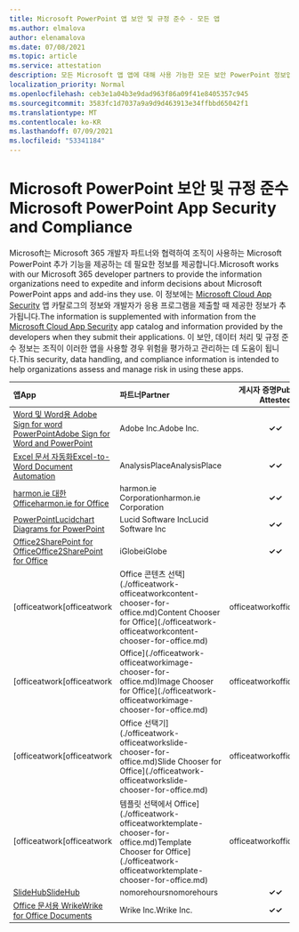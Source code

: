 ```yaml
---
title: Microsoft PowerPoint 앱 보안 및 규정 준수 - 모든 앱
ms.author: elmalova
author: elenamalova
ms.date: 07/08/2021
ms.topic: article
ms.service: attestation
description: 모든 Microsoft 앱 앱에 대해 사용 가능한 모든 보안 PowerPoint 정보입니다.
localization_priority: Normal
ms.openlocfilehash: ceb3e1a04b3e9dad963f86a09f41e8405357c945
ms.sourcegitcommit: 3583fc1d7037a9a9d9d463913e34ffbbd65042f1
ms.translationtype: MT
ms.contentlocale: ko-KR
ms.lasthandoff: 07/09/2021
ms.locfileid: "53341184"
---
```

# <a name="microsoft-powerpoint-app-security-and-compliance"></a><span data-ttu-id="dfa88-103">Microsoft PowerPoint 보안 및 규정 준수</span><span class="sxs-lookup"><span data-stu-id="dfa88-103">Microsoft PowerPoint App Security and Compliance</span></span>

<span data-ttu-id="dfa88-104">Microsoft는 Microsoft 365 개발자 파트너와 협력하여 조직이 사용하는 Microsoft PowerPoint 추가 기능을 제공하는 데 필요한 정보를 제공합니다.</span><span class="sxs-lookup"><span data-stu-id="dfa88-104">Microsoft works with our Microsoft 365 developer partners to provide the information organizations need to expedite and inform decisions about Microsoft PowerPoint apps and add-ins they use.</span></span> <span data-ttu-id="dfa88-105">이 정보에는 [Microsoft Cloud App Security](https://www.microsoft.com/en-us/enterprise-mobility-security/cloud-app-security) 앱 카탈로그의 정보와 개발자가 응용 프로그램을 제출할 때 제공한 정보가 추가됩니다.</span><span class="sxs-lookup"><span data-stu-id="dfa88-105">The information is supplemented with information from the [Microsoft Cloud App Security](https://www.microsoft.com/en-us/enterprise-mobility-security/cloud-app-security) app catalog and information provided by the developers when they submit their applications.</span></span> <span data-ttu-id="dfa88-106">이 보안, 데이터 처리 및 규정 준수 정보는 조직이 이러한 앱을 사용할 경우 위험을 평가하고 관리하는 데 도움이 됩니다.</span><span class="sxs-lookup"><span data-stu-id="dfa88-106">This security, data handling, and compliance information is intended to help organizations assess and manage risk in using these apps.</span></span>

| <span data-ttu-id="dfa88-107">**앱**</span><span class="sxs-lookup"><span data-stu-id="dfa88-107">**App**</span></span> | <span data-ttu-id="dfa88-108">**파트너**</span><span class="sxs-lookup"><span data-stu-id="dfa88-108">**Partner**</span></span> | <span data-ttu-id="dfa88-109">**게시자 증명**</span><span class="sxs-lookup"><span data-stu-id="dfa88-109">**Publisher Attested**</span></span> | <span data-ttu-id="dfa88-110">**인증**</span><span class="sxs-lookup"><span data-stu-id="dfa88-110">**Certified**</span></span> |
|:--------|:------------|:----------------------:|:-------------:|
| [<span data-ttu-id="dfa88-111">Word 및 Word용 Adobe Sign for word PowerPoint</span><span class="sxs-lookup"><span data-stu-id="dfa88-111">Adobe Sign for Word and PowerPoint</span></span>](./adobe-inc-sign-for-word-and-powerpoint.md) | <span data-ttu-id="dfa88-112">Adobe Inc.</span><span class="sxs-lookup"><span data-stu-id="dfa88-112">Adobe Inc.</span></span> | <span data-ttu-id="dfa88-113">**✓**</span><span class="sxs-lookup"><span data-stu-id="dfa88-113">**✓**</span></span> | <img alt="Certified application badge" src="../media/certified-badge.png" height="25" width="25" /> |
| [<span data-ttu-id="dfa88-114">Excel 문서 자동화</span><span class="sxs-lookup"><span data-stu-id="dfa88-114">Excel-to-Word Document Automation</span></span>](./analysisplace-excel-to-word-document-automation.md) | <span data-ttu-id="dfa88-115">AnalysisPlace</span><span class="sxs-lookup"><span data-stu-id="dfa88-115">AnalysisPlace</span></span> | <span data-ttu-id="dfa88-116">**✓**</span><span class="sxs-lookup"><span data-stu-id="dfa88-116">**✓**</span></span> |  |
| [<span data-ttu-id="dfa88-117">harmon.ie 대한 Office</span><span class="sxs-lookup"><span data-stu-id="dfa88-117">harmon.ie for Office</span></span>](./harmonie-corporation-for-office.md) | <span data-ttu-id="dfa88-118">harmon.ie Corporation</span><span class="sxs-lookup"><span data-stu-id="dfa88-118">harmon.ie Corporation</span></span> | <span data-ttu-id="dfa88-119">**✓**</span><span class="sxs-lookup"><span data-stu-id="dfa88-119">**✓**</span></span> |  |
| [<span data-ttu-id="dfa88-120">PowerPoint</span><span class="sxs-lookup"><span data-stu-id="dfa88-120">Lucidchart Diagrams for PowerPoint</span></span>](./lucid-software-inc-lucidchart-diagrams-for-powerpoint.md) | <span data-ttu-id="dfa88-121">Lucid Software Inc</span><span class="sxs-lookup"><span data-stu-id="dfa88-121">Lucid Software Inc</span></span> | <span data-ttu-id="dfa88-122">**✓**</span><span class="sxs-lookup"><span data-stu-id="dfa88-122">**✓**</span></span> |  |
| [<span data-ttu-id="dfa88-123">Office2SharePoint for Office</span><span class="sxs-lookup"><span data-stu-id="dfa88-123">Office2SharePoint for Office</span></span>](./iglobe-office2sharepoint-for-office.md) | <span data-ttu-id="dfa88-124">iGlobe</span><span class="sxs-lookup"><span data-stu-id="dfa88-124">iGlobe</span></span> | <span data-ttu-id="dfa88-125">**✓**</span><span class="sxs-lookup"><span data-stu-id="dfa88-125">**✓**</span></span> | <img alt="Certified application badge" src="../media/certified-badge.png" height="25" width="25" /> |
| <span data-ttu-id="dfa88-126">[officeatwork</span><span class="sxs-lookup"><span data-stu-id="dfa88-126">[officeatwork</span></span> | <span data-ttu-id="dfa88-127">Office 콘텐츠 선택](./officeatwork-officeatworkcontent-chooser-for-office.md)</span><span class="sxs-lookup"><span data-stu-id="dfa88-127">Content Chooser for Office](./officeatwork-officeatworkcontent-chooser-for-office.md)</span></span> | <span data-ttu-id="dfa88-128">officeatwork</span><span class="sxs-lookup"><span data-stu-id="dfa88-128">officeatwork</span></span> | <span data-ttu-id="dfa88-129">**✓**</span><span class="sxs-lookup"><span data-stu-id="dfa88-129">**✓**</span></span> | <img alt="Certified application badge" src="../media/certified-badge.png" height="25" width="25" /> |
| <span data-ttu-id="dfa88-130">[officeatwork</span><span class="sxs-lookup"><span data-stu-id="dfa88-130">[officeatwork</span></span> | <span data-ttu-id="dfa88-131">Office](./officeatwork-officeatworkimage-chooser-for-office.md)</span><span class="sxs-lookup"><span data-stu-id="dfa88-131">Image Chooser for Office](./officeatwork-officeatworkimage-chooser-for-office.md)</span></span> | <span data-ttu-id="dfa88-132">officeatwork</span><span class="sxs-lookup"><span data-stu-id="dfa88-132">officeatwork</span></span> | <span data-ttu-id="dfa88-133">**✓**</span><span class="sxs-lookup"><span data-stu-id="dfa88-133">**✓**</span></span> |  |
| <span data-ttu-id="dfa88-134">[officeatwork</span><span class="sxs-lookup"><span data-stu-id="dfa88-134">[officeatwork</span></span> | <span data-ttu-id="dfa88-135">Office 선택기](./officeatwork-officeatworkslide-chooser-for-office.md)</span><span class="sxs-lookup"><span data-stu-id="dfa88-135">Slide Chooser for Office](./officeatwork-officeatworkslide-chooser-for-office.md)</span></span> | <span data-ttu-id="dfa88-136">officeatwork</span><span class="sxs-lookup"><span data-stu-id="dfa88-136">officeatwork</span></span> | <span data-ttu-id="dfa88-137">**✓**</span><span class="sxs-lookup"><span data-stu-id="dfa88-137">**✓**</span></span> |  |
| <span data-ttu-id="dfa88-138">[officeatwork</span><span class="sxs-lookup"><span data-stu-id="dfa88-138">[officeatwork</span></span> | <span data-ttu-id="dfa88-139">템플릿 선택에서 Office](./officeatwork-officeatworktemplate-chooser-for-office.md)</span><span class="sxs-lookup"><span data-stu-id="dfa88-139">Template Chooser for Office](./officeatwork-officeatworktemplate-chooser-for-office.md)</span></span> | <span data-ttu-id="dfa88-140">officeatwork</span><span class="sxs-lookup"><span data-stu-id="dfa88-140">officeatwork</span></span> | <span data-ttu-id="dfa88-141">**✓**</span><span class="sxs-lookup"><span data-stu-id="dfa88-141">**✓**</span></span> | <img alt="Certified application badge" src="../media/certified-badge.png" height="25" width="25" /> |
| [<span data-ttu-id="dfa88-142">SlideHub</span><span class="sxs-lookup"><span data-stu-id="dfa88-142">SlideHub</span></span>](./nomorehours-slidehub.md) | <span data-ttu-id="dfa88-143">nomorehours</span><span class="sxs-lookup"><span data-stu-id="dfa88-143">nomorehours</span></span> | <span data-ttu-id="dfa88-144">**✓**</span><span class="sxs-lookup"><span data-stu-id="dfa88-144">**✓**</span></span> |  |
| [<span data-ttu-id="dfa88-145">Office 문서용 Wrike</span><span class="sxs-lookup"><span data-stu-id="dfa88-145">Wrike for Office Documents</span></span>](./wrike-inc-for-office-documents.md) | <span data-ttu-id="dfa88-146">Wrike Inc.</span><span class="sxs-lookup"><span data-stu-id="dfa88-146">Wrike Inc.</span></span> | <span data-ttu-id="dfa88-147">**✓**</span><span class="sxs-lookup"><span data-stu-id="dfa88-147">**✓**</span></span> | <img alt="Certified application badge" src="../media/certified-badge.png" height="25" width="25" /> |
